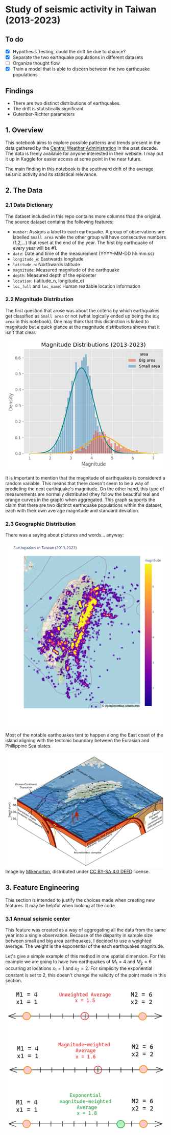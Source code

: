# Study of seismic activity in Taiwan (2013-2023)

## To do

- [x] Hypothesis Testing, could the drift be due to chance?
- [x] Separate the two earthquake populations in different datasets
- [ ] Organize thought flow
- [x] Train a model that is able to discern between the two earthquake populations

## Findings

- There are two distinct distributions of earthquakes.
- The drift is statistically significant
- Gutenber-Richter parameters

## 1. Overview

This notebook aims to explore possible patterns and trends present in the data gathered by the [Central Weather Administration](https://www.cwa.gov.tw/V8/E/E/index.html) in the past decade. The data is freely available for anyone interested in their website. I may put it up in Kaggle for easier access at some point in the near future.

The main finding in this notebook is the southward drift of the average seismic activity and its statistical relevance.

## 2. The Data

### 2.1 Data Dictionary

The dataset included in this repo contains more columns than the original. The source dataset contains the following features:

- `number`: Assigns a label to each earthquake. A group of observations are labelled `Small area` while the other group will have consecutive numbers (1,2,...) that reset at the end of the year. The first _big_ earthquake of every year will be #1.
- `date`: Date and time of the measurement (YYYY-MM-DD hh:mm:ss)
- `longitude_e`: Eastwards longitude
- `latitude_n`: Northwards latitude
- `magnitude`: Measured magnitude of the earthquake
- `depth`: Measured depth of the epicenter
- `location`: (latitude_n, longitude_e)
- `loc_full` and `loc_name`: Human readable location information

### 2.2 Magnitude Distribution

The first question that arose was about the criteria by which earthquakes get classified as `Small area` or not (what logically ended up being the `Big area` in this notebook). One may think that this distinction is linked to magnitude but a quick glance at the magnitude distributions shows that it isn't that clear.

![Magnitude Distributions for big and small area earthquakes](./images/magnitude_distributions.png)

It is important to mention that the magnitude of earthquakes is considered a random variable. This means that there doesn't seem to be a way of predicting the next earthquake's magnitude. On the other hand, this type of measurements are normally distributed (they follow the beautiful teal and orange curves in the graph) when aggregated.
This graph supports the claim that there are two distinct earthquake populations within the dataset, each with their own average magnitude and standard deviation.

### 2.3 Geographic Distribution

There was a saying about pictures and words... anyway:

![Geographic Distributions for big and small area earthquakes](./images/earthquakes_map.png)

Most of the notable earthquakes tent to happen along the East coast of the island aligning with the tectonic boundary between the Eurasian and Phillippine Sea plates.

![Representation of Earth's crust below Taiwan](./images/taiwan_tectonics.png)
Image by [Mikenorton](https://www.wikiwand.com/en/User:Mikenorton), distributed under [CC BY-SA 4.0 DEED](https://creativecommons.org/licenses/by-sa/4.0/deed.en) license.

## 3. Feature Engineering

This section is intended to justify the choices made when creating new features. It may be helpful when looking at the code.

### 3.1 Annual seismic center

This feature was created as a way of aggregating all the data from the same year into a single observation. Because of the disparity in sample size between small and big area earthquakes, I decided to use a weighted average. The weight is the exponential of the each earthquakes magnitude.

Let's give a simple example of this method in one spatial dimension. For this example we are going to have two earthquakes of $M_1= 4$ and $M_2 = 6$ occurring at locations $x_1 = 1$ and $x_2 = 2$. For simplicity the exponential constant is set to 2, this doesn't change the validity of the point made in this section.

![Explanation of the weighted average](./images/weighted_average.png)
